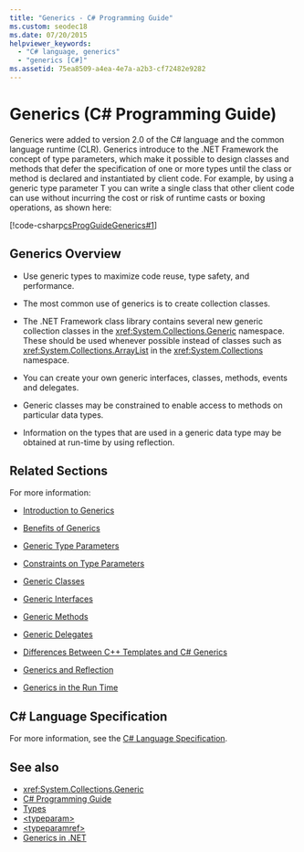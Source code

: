 ```yaml
---
title: "Generics - C# Programming Guide"
ms.custom: seodec18
ms.date: 07/20/2015
helpviewer_keywords: 
  - "C# language, generics"
  - "generics [C#]"
ms.assetid: 75ea8509-a4ea-4e7a-a2b3-cf72482e9282
---
```

# Generics (C# Programming Guide)
Generics were added to version 2.0 of the C# language and the common language runtime (CLR). Generics introduce to the .NET Framework the concept of type parameters, which make it possible to design classes and methods that defer the specification of one or more types until the class or method is declared and instantiated by client code. For example, by using a generic type parameter T you can write a single class that other client code can use without incurring the cost or risk of runtime casts or boxing operations, as shown here:  
  
 [!code-csharp[csProgGuideGenerics#1](~/samples/snippets/csharp/VS_Snippets_VBCSharp/csProgGuideGenerics/CS/Generics.cs#1)]  
  
## Generics Overview  
  
- Use generic types to maximize code reuse, type safety, and performance.  
  
- The most common use of generics is to create collection classes.  
  
- The .NET Framework class library contains several new generic collection classes in the <xref:System.Collections.Generic> namespace. These should be used whenever possible instead of classes such as <xref:System.Collections.ArrayList> in the <xref:System.Collections> namespace.  
  
- You can create your own generic interfaces, classes, methods, events and delegates.  
  
- Generic classes may be constrained to enable access to methods on particular data types.  
  
- Information on the types that are used in a generic data type may be obtained at run-time by using reflection.  
  
## Related Sections  
 For more information:  
  
- [Introduction to Generics](../../../csharp/programming-guide/generics/introduction-to-generics.md)  
  
- [Benefits of Generics](../../../csharp/programming-guide/generics/benefits-of-generics.md)  
  
- [Generic Type Parameters](../../../csharp/programming-guide/generics/generic-type-parameters.md)  
  
- [Constraints on Type Parameters](../../../csharp/programming-guide/generics/constraints-on-type-parameters.md)  
  
- [Generic Classes](../../../csharp/programming-guide/generics/generic-classes.md)  
  
- [Generic Interfaces](../../../csharp/programming-guide/generics/generic-interfaces.md)  
  
- [Generic Methods](../../../csharp/programming-guide/generics/generic-methods.md)  
  
- [Generic Delegates](../../../csharp/programming-guide/generics/generic-delegates.md)  
  
- [Differences Between C++ Templates and C# Generics](../../../csharp/programming-guide/generics/differences-between-cpp-templates-and-csharp-generics.md)  
  
- [Generics and Reflection](../../../csharp/programming-guide/generics/generics-and-reflection.md)  
  
- [Generics in the Run Time](../../../csharp/programming-guide/generics/generics-in-the-run-time.md)  
  
## C# Language Specification  
 For more information, see the [C# Language Specification](~/_csharplang/spec/types.md#constructed-types).  
  
## See also

- <xref:System.Collections.Generic>
- [C# Programming Guide](../../../csharp/programming-guide/index.md)
- [Types](../../../csharp/programming-guide/types/index.md)
- [\<typeparam>](../../../csharp/programming-guide/xmldoc/typeparam.md)
- [\<typeparamref>](../../../csharp/programming-guide/xmldoc/typeparamref.md)
- [Generics in .NET](../../../standard/generics/index.md)
